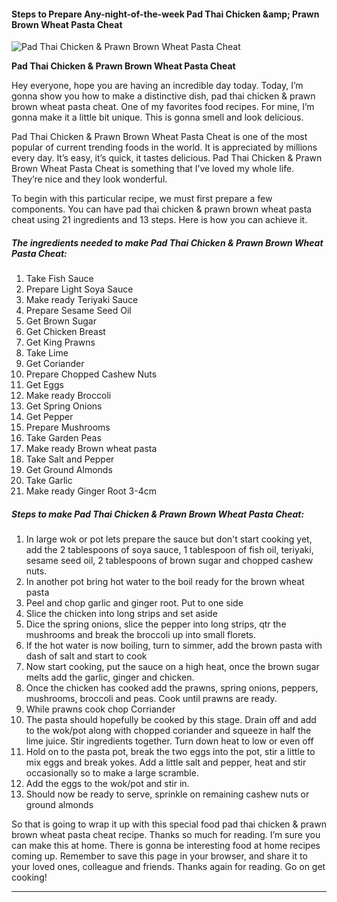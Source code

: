             

#### Steps to Prepare Any-night-of-the-week Pad Thai Chicken &amp;amp; Prawn Brown Wheat Pasta Cheat

![Pad Thai Chicken &amp; Prawn Brown Wheat Pasta Cheat](https://img-global.cpcdn.com/recipes/6313794144305152/751x532cq70/pad-thai-chicken-prawn-brown-wheat-pasta-cheat-recipe-main-photo.jpg)

**Pad Thai Chicken &amp; Prawn Brown Wheat Pasta Cheat**

Hey everyone, hope you are having an incredible day today. Today, I’m gonna show you how to make a distinctive dish, pad thai chicken & prawn brown wheat pasta cheat. One of my favorites food recipes. For mine, I’m gonna make it a little bit unique. This is gonna smell and look delicious.

Pad Thai Chicken & Prawn Brown Wheat Pasta Cheat is one of the most popular of current trending foods in the world. It is appreciated by millions every day. It’s easy, it’s quick, it tastes delicious. Pad Thai Chicken & Prawn Brown Wheat Pasta Cheat is something that I’ve loved my whole life. They’re nice and they look wonderful.

To begin with this particular recipe, we must first prepare a few components. You can have pad thai chicken & prawn brown wheat pasta cheat using 21 ingredients and 13 steps. Here is how you can achieve it.

##### The ingredients needed to make Pad Thai Chicken & Prawn Brown Wheat Pasta Cheat:

1.  Take Fish Sauce
2.  Prepare Light Soya Sauce
3.  Make ready Teriyaki Sauce
4.  Prepare Sesame Seed Oil
5.  Get Brown Sugar
6.  Get Chicken Breast
7.  Get King Prawns
8.  Take Lime
9.  Get Coriander
10.  Prepare Chopped Cashew Nuts
11.  Get Eggs
12.  Make ready Broccoli
13.  Get Spring Onions
14.  Get Pepper
15.  Prepare Mushrooms
16.  Take Garden Peas
17.  Make ready Brown wheat pasta
18.  Take Salt and Pepper
19.  Get Ground Almonds
20.  Take Garlic
21.  Make ready Ginger Root 3-4cm

##### Steps to make Pad Thai Chicken & Prawn Brown Wheat Pasta Cheat:

1.  In large wok or pot lets prepare the sauce but don't start cooking yet, add the 2 tablespoons of soya sauce, 1 tablespoon of fish oil, teriyaki, sesame seed oil, 2 tablespoons of brown sugar and chopped cashew nuts.
2.  In another pot bring hot water to the boil ready for the brown wheat pasta
3.  Peel and chop garlic and ginger root. Put to one side
4.  Slice the chicken into long strips and set aside
5.  Dice the spring onions, slice the pepper into long strips, qtr the mushrooms and break the broccoli up into small florets.
6.  If the hot water is now boiling, turn to simmer, add the brown pasta with dash of salt and start to cook
7.  Now start cooking, put the sauce on a high heat, once the brown sugar melts add the garlic, ginger and chicken.
8.  Once the chicken has cooked add the prawns, spring onions, peppers, mushrooms, broccoli and peas. Cook until prawns are ready.
9.  While prawns cook chop Corriander
10.  The pasta should hopefully be cooked by this stage. Drain off and add to the wok/pot along with chopped coriander and squeeze in half the lime juice. Stir ingredients together. Turn down heat to low or even off
11.  Hold on to the pasta pot, break the two eggs into the pot, stir a little to mix eggs and break yokes. Add a little salt and pepper, heat and stir occasionally so to make a large scramble.
12.  Add the eggs to the wok/pot and stir in.
13.  Should now be ready to serve, sprinkle on remaining cashew nuts or ground almonds

So that is going to wrap it up with this special food pad thai chicken & prawn brown wheat pasta cheat recipe. Thanks so much for reading. I’m sure you can make this at home. There is gonna be interesting food at home recipes coming up. Remember to save this page in your browser, and share it to your loved ones, colleague and friends. Thanks again for reading. Go on get cooking!

* * *
